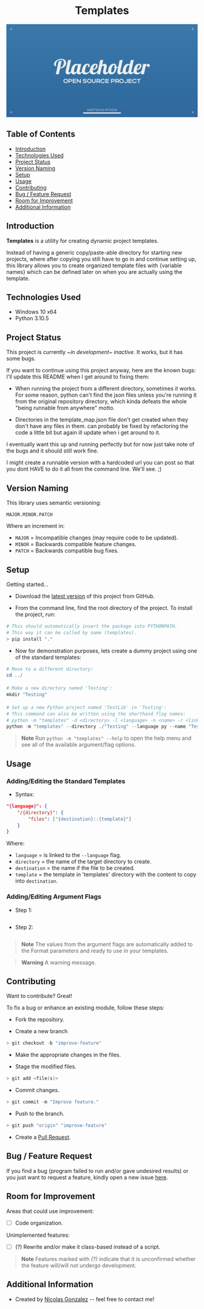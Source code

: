 <div align="center">
    <h1>Templates</h1>
    <img src="./templates/templates/images/py.png" alt="template_banner" />
</div>

## Table of Contents

* [Introduction](#introduction)
* [Technologies Used](#technologies-used)
* [Project Status](#project-status)
* [Version Naming](#version-naming)
* [Setup](#setup)
* [Usage](#usage)
* [Contributing](#contributing)
* [Bug / Feature Request](#bug--feature-request)
* [Room for Improvement](#room-for-improvement)
* [Additional Information](#additional-information)

## Introduction

<!-- Buttons -->

**Templates** is a utility for creating dynamic project templates.

Instead of having a generic copy/paste-able directory for starting new
projects, where after copying you still have to go in and continue setting
up, this library allows you to create organized template files with
{variable names} which can be defined later on when you are actually using
the template. 

## Technologies Used

* Windows 10 x64
* Python 3.10.5

## Project Status

This project is currently *~in development~ inactive*.
It works, but it has some bugs.

If you want to continue using this project anyway, here are the known bugs:
I'll update this README when I get around to fixing them:

* When running the project from a different directory, sometimes it works.
  For some reason, python can't find the json files unless you're running
  it from the original repository directory, which kinda defeats the whole
  "being runnable from anywhere" motto.
  
* Directories in the template_map.json file don't get created when they
  don't have any files in them. can probably be fixed by refactoring the
  code a little bit but again ill update when i get around to it.
  
I eventually want this up and running perfectly but for now just take note
of the bugs and it should still work fine.

I might create a runnable version with a hardcoded url you can post so that
you dont HAVE to do it all from the command line. We'll see. ;)

## Version Naming

This library uses semantic versioning:

```
MAJOR.MINOR.PATCH
```

Where an increment in:

* `MAJOR` = Incompatible changes (may require code to be updated).
* `MINOR` = Backwards compatible feature changes.
* `PATCH` = Backwards compatible bug fixes.

## Setup

Getting started...

* Download the [latest version](https://github.com/nicdgonzalez/Templates)
  of this project from GitHub.

* From the command line, find the root directory of the project.
  To install the project, run:

```powershell
# This should automatically insert the package into PYTHONPATH.
# This way it can be called by name (templates).
> pip install "."
```

* Now for demonstration purposes, lets create a dummy project using
  one of the standard templates:

```powershell
# Move to a different directory:
cd ../

# Make a new directory named 'Testing':
mkdir "Testing"

# Set up a new Python project named 'TestLib' in 'Testing':
# This command can also be written using the shorthand flag names:
# python -m "templates" -d <directory> -l <language> -n <name> -r <link>
python -m "templates" --directory ./"Testing" --language py --name "TestLib" --repository "https://github.com/nicdgonzalez/Templates"
```

> **Note**
> Run `python -m "templates" --help` to open the help menu and see all of the
> available argument/flag options.

## Usage

### Adding/Editing the Standard Templates

* Syntax:

```json
"{language}": {
    "/{directory}": {
        "files": ["{destination}::{template}"]
    }
}
```

Where:

- `language`    = is linked to the `--language` flag.
- `directory`   = the name of the target directory to create.
- `destination` = the name if the file to be created.
- `template`    = the template in 'templates' directory with the
                  content to copy into `destination`.

### Adding/Editing Argument Flags

* Step 1:

```
```

* Step 2:

```
```

> **Note**
> The values from the argument flags are automatically added to the Format
> parameters and ready to use in your templates.

> **Warning**
> A warning message.

## Contributing

Want to contribute? Great!

To fix a bug or enhance an existing module, follow these steps:

* Fork the repository.

* Create a new branch

```powershell
> git checkout -b "improve-feature"
```

* Make the appropriate changes in the files.

* Stage the modified files.

```powershell
> git add <file(s)>
```

* Commit changes.

```powershell
> git commit -m "Improve feature."
```

* Push to the branch.

```powershell
> git push "origin" "improve-feature"
```

* Create a [Pull Request](https://github.com/nicdgonzalez/Templates/pulls).

## Bug / Feature Request

If you find a bug (program failed to run and/or gave undesired results)
or you just want to request a feature, kindly open a new issue
[here](https://github.com/nicdgonzalez/Templates/issues).

## Room for Improvement

Areas that could use improvement:

- [ ] Code organization.

Unimplemented features:

- [ ] (?) Rewrite and/or make it class-based instead of a script.

> **Note**
> Features marked with *(?)* indicate that it is unconfirmed whether the feature
> will/will not undergo development.

## Additional Information

* Created by [Nicolas Gonzalez](https://github.com/nicdgonzalez)
  -- feel free to contact me!
